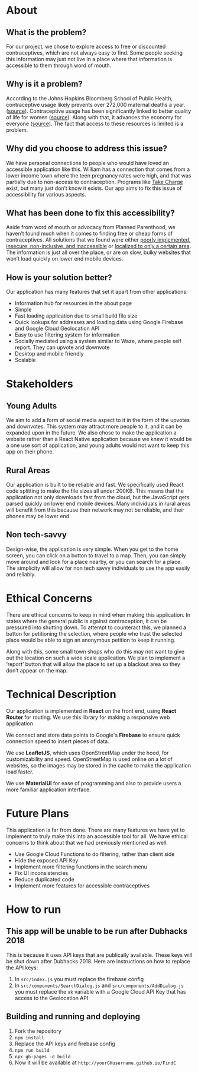 # About

## What is the problem?
For our project, we chose to explore access to free or discounted contraceptives, which are not always easy to find. Some people seeking this information may just not live in a place where that information is accessible to them through word of mouth.

## Why is it a problem?
According to the Johns Hopkins Bloomberg School of Public Health, contraceptive usage likely prevents over 272,000 maternal deaths a year. ([source](https://www.jhsph.edu/news/news-releases/2012/ahmed-contraception.html)). Contraceptive usage has been significantly linked to better quality of life for women ([source](https://www.plannedparenthood.org/about-us/newsroom/press-releases/new-cdc-studies-show-access-birth-control-critical-women)). Along with that, it advances the economy for everyone ([source](https://www.plannedparenthoodaction.org/fight-for-birth-control/facts/4-reasons-why-birth-control-badass)). The fact that access to these resources is limited is a problem.

## Why did you choose to address this issue?
We have personal connections to people who would have loved an accessible application like this. William has a connection that comes from a lower income town where the teen pregnancy rates were high, and that was partially due to non-access to contraception. Programs like [Take Charge](https://www.hca.wa.gov/health-care-services-supports/apple-health-medicaid-coverage/take-charge-family-planning-non-medicaid) exist, but many just don’t know it exists. Our app aims to fix this issue of accessibility for various aspects.

## What has been done to fix this accessibility?
Aside from word of mouth or advocacy from Planned Parenthood, we haven’t found much when it comes to finding free or cheap forms of contraceptives. All solutions that we found were either [poorly implemented, insecure, non-inclusive, and inaccessible](http://www.condomfinder.org/find.php) or [localized to only a certain area](https://www.kingcounty.gov/depts/health/locations/family-planning/birth-control.aspx). The information is just all over the place, or are on slow, bulky websites that won’t load quickly on lower end mobile devices.

## How is your solution better?
Our application has many features that set it apart from other applications:

* Information hub for resources in the about page
* Simple
* Fast loading application due to small build file size
* Quick lookups for addresses and loading data using Google Firebase and Google Cloud Geolocation API
* Easy to use filtering system for information
* Socially mediated using a system similar to Waze, where people self report. They can upvote and downvote
* Desktop and mobile friendly
* Scalable

# Stakeholders

## Young Adults

We aim to add a form of social media aspect to it in the form of the upvotes and downvotes. This system may attract more people to it, and it can be expanded upon in the future. We also chose to make the application a website rather than a React Native application because we knew it would be a one use sort of application, and young adults would not want to keep this app on their phone.

## Rural Areas

Our application is built to be reliable and fast. We specifically used React code splitting to make the file sizes all under 200KB. This means that the application not only downloads fast from the cloud, but the JavaScript gets parsed quickly on lower end mobile devices. Many individuals in rural areas will benefit from this because their network may not be reliable, and their phones may be lower end.

## Non tech-savvy

Design-wise, the application is very simple. When you get to the home screen, you can click on a button to travel to a map. Then, you can simply move around and look for a place nearby, or you can search for a place. The simplicity will allow for non tech savvy individuals to use the app easily and reliably.

# Ethical Concerns
There are ethical concerns to keep in mind when making this application. In states where the general public is against contraception, it can be pressured into shutting down. To attempt to counteract this, we planned a button for petitioning the selection, where people who trust the selected place would be able to sign an anonymous petition to keep it running. 

Along with this, some small town shops who do this may not want to give out the location on such a wide scale application. We plan to implement a ‘report’ button that will allow the place to set up a blackout area so they don’t appear on the map.

# Technical Description
Our application is implemented in **React** on the front end, using **React Router** for routing. We use this library for making a responsive web application

We connect and store data points to Google's **Firebase** to ensure quick connection speed to insert pieces of data. 

We use **LeafletJS**, which uses OpenStreetMap under the hood, for customizability and speed. OpenStreetMap is used online on a lot of websites, so the images may be stored in the cache to make the application load faster.

We use **MaterialUI** for ease of programming and also to provide users a more familiar application interface. 

# Future Plans

This application is far from done. There are many features we have yet to implement to truly make this into an accessible tool for all. We have ethical concerns to think about that we had previously mentioned as well.

* Use Google Cloud Functions to do filtering, rather than client side
* Hide the exposed API Key
* Implement more filtering functions in the search menu
* Fix UI inconsistencies
* Reduce duplicated code
* Implement more features for accessible contraceptives

# How to run

## This app will be unable to be run after Dubhacks 2018

This is because it uses API keys that are publically available. These keys will be shut down after Dubhacks 2018. Here are instructions on how to replace the API keys:

1. In `src/index.js` you must replace the firebase config
2. In `src/components/SearchDialog.js` and `src/components/AddDialog.js` you must replace the `ak` variable with a Google Cloud API Key that has access to the Geolocation API

## Building and running and deploying

1. Fork the repository
2. `npm install`
3. Replace the API keys and firebase config
4. `npm run build`
5. `npx gh-pages -d build`
6. Now it will be available at `http://yourGHusername.github.io/FindC`